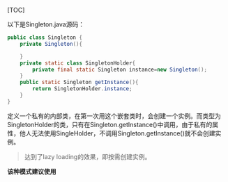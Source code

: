 [TOC]

以下是Singleton.java源码：

```java
public class Singleton {
    private Singleton(){

    }
    private static class SingletonHolder{
        private final static Singleton instance=new Singleton();
    }
    public static Singleton getInstance(){
        return SingletonHolder.instance;
    }
}
```

定义一个私有的内部类，在第一次用这个嵌套类时，会创建一个实例。而类型为SingletonHolder的类，只有在Singleton.getInstance()中调用，由于私有的属性，他人无法使用SingleHolder，不调用Singleton.getInstance()就不会创建实例。

> 达到了lazy loading的效果，即按需创建实例。

**该种模式建议使用**